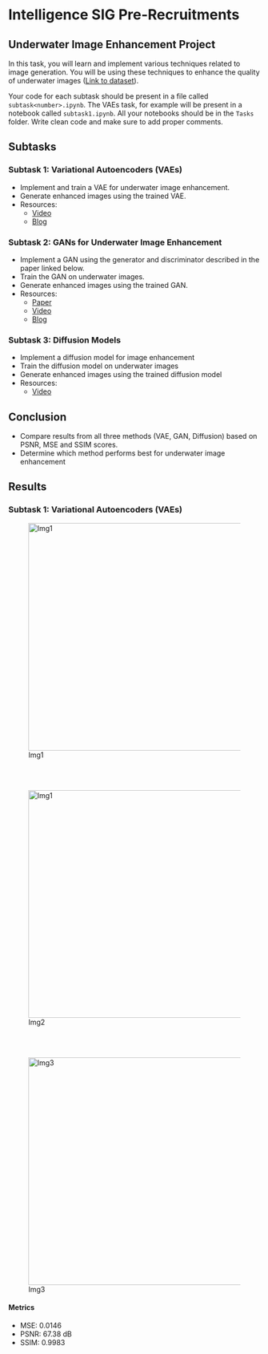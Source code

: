 # Intelligence SIG Pre-Recruitments

## Underwater Image Enhancement Project

In this task, you will learn and implement various techniques related to image generation. You will be using these techniques to enhance the quality of underwater images ([Link to dataset](https://kaggle.com/datasets/b498391bea2bc8b0c6301bf2cd8820ef3bca6896e07ce2a50b54a62859db050e)). 

Your code for each subtask should be present in a file called ``subtask<number>.ipynb``. The VAEs task, for example will be present in a notebook called ``subtask1.ipynb``. All your notebooks should be in the ``Tasks`` folder. Write clean code and make sure to add proper comments.

## Subtasks

### Subtask 1: Variational Autoencoders (VAEs)
- Implement and train a VAE for underwater image enhancement.
- Generate enhanced images using the trained VAE.
- Resources: 
    - [Video](https://youtu.be/SSXDkfiPs7c?si=CaU8izd-iWaicmt5)
    - [Blog](https://medium.com/@aniketp2009/image-denoising-using-variational-autoencoders-e2cda0c336d2)
    
### Subtask 2: GANs for Underwater Image Enhancement
- Implement a GAN using the generator and discriminator described in the paper linked below.
- Train the GAN on underwater images.
- Generate enhanced images using the trained GAN.
- Resources: 
    - [Paper](https://paperswithcode.com/method/pix2pix)
    - [Video](https://youtu.be/8L11aMN5KY8?si=J9nOBQAUmId-LmpT)
    - [Blog](https://www.geeksforgeeks.org/generative-adversarial-network-gan/)

### Subtask 3: Diffusion Models
- Implement a diffusion model for image enhancement
- Train the diffusion model on underwater images
- Generate enhanced images using the trained diffusion model
- Resources:
    - [Video](https://youtu.be/687zEGODmHA?si=xJjjw4oDL558NDRZ)

## Conclusion
- Compare results from all three methods (VAE, GAN, Diffusion) based on PSNR, MSE and SSIM scores.
- Determine which method performs best for underwater image enhancement

## Results
  ### Subtask 1: Variational Autoencoders (VAEs)
  <figure>
      <img width="1810" height="454" alt="Img1" src="https://github.com/user-attachments/assets/f2c2f3c9-561a-448e-a431-ca77cd33abf6" /> 
      <figcaption>Img1</figcaption>
  </figure>
<br><br>
  <figure>
      <img width="1810" height="454" alt="Img1" src="https://github.com/user-attachments/assets/53557190-de71-4a88-914d-c5db16e26338" /> 
      <figcaption>Img2</figcaption>      
  </figure>
<br><br>
  <figure>
    <img width="1810" height="454" alt="Img3" src="https://github.com/user-attachments/assets/da087604-a21b-4fbb-b825-1e39d9b221d6" /> 
      <figcaption>Img3</figcaption>
  </figure>

  #### Metrics
  - MSE: 0.0146
  - PSNR: 67.38 dB
  - SSIM: 0.9983


